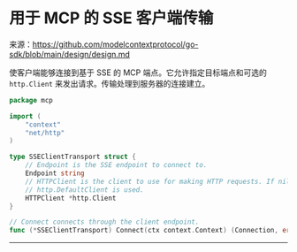 # 用于 MCP 的 SSE 客户端传输

来源：https://github.com/modelcontextprotocol/go-sdk/blob/main/design/design.md

使客户端能够连接到基于 SSE 的 MCP 端点。它允许指定目标端点和可选的 `http.Client` 来发出请求。传输处理到服务器的连接建立。

```Go
package mcp

import (
	"context"
	"net/http"
)

type SSEClientTransport struct {
	// Endpoint is the SSE endpoint to connect to.
	Endpoint string
	// HTTPClient is the client to use for making HTTP requests. If nil,
	// http.DefaultClient is used.
	HTTPClient *http.Client
}

// Connect connects through the client endpoint.
func (*SSEClientTransport) Connect(ctx context.Context) (Connection, error)
```

--------------------------------
